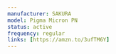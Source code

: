 ```yaml
---
manufacturer: SAKURA
model: Pigma Micron PN
status: active
frequency: regular
links: [https://amzn.to/3ufTM6Y]
---
```

